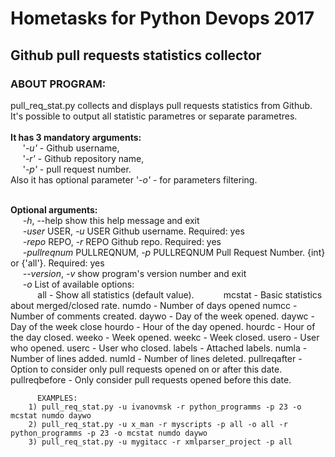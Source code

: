 # Hometasks for Python Devops 2017

<H2>Github pull requests statistics collector</H2>

<h3>ABOUT PROGRAM:</h3>
    pull_req_stat.py collects and displays pull requests statistics from Github.<br>
    It's possible to output all statistic parametres or separate parametres.<br><br>
    <b>It has 3 mandatory arguments:</b><br>
        &nbsp;&nbsp;&nbsp;&nbsp;&nbsp;'<i>-u'</i> - Github username,<br>
        &nbsp;&nbsp;&nbsp;&nbsp;&nbsp;'<i>-r'</i> - Github repository name,<br>
        &nbsp;&nbsp;&nbsp;&nbsp;&nbsp;'<i>-p'</i> - pull request number.<br>
    Also it has optional parameter '<i>-o'</i> - for parameters filtering.  
        

<br><b>Optional arguments:</b><br>
  &nbsp;&nbsp;&nbsp;&nbsp;&nbsp;<i>-h</i>, --help            show this help message and exit<br>
  &nbsp;&nbsp;&nbsp;&nbsp;&nbsp;<i>-user</i> USER, <i>-u</i> USER   Github username. Required: yes<br>
  &nbsp;&nbsp;&nbsp;&nbsp;&nbsp;<i>-repo</i> REPO, <i>-r</i> REPO   Github repo. Required: yes<br>
  &nbsp;&nbsp;&nbsp;&nbsp;&nbsp;<i>-pullreqnum</i> PULLREQNUM, <i>-p</i> PULLREQNUM  Pull Request Number. {int} or {'all'}. Required: yes<br>
  &nbsp;&nbsp;&nbsp;&nbsp;&nbsp;<i>--version</i>, <i>-v</i>     show program's version number and exit<br>
  &nbsp;&nbsp;&nbsp;&nbsp;&nbsp;<i>-o</i> List of available options:<br>
  &nbsp;&nbsp;&nbsp;&nbsp;&nbsp;&nbsp;&nbsp;&nbsp;&nbsp;&nbsp; all - Show all statistics (default value).
  &nbsp;&nbsp;&nbsp;&nbsp;&nbsp;&nbsp;&nbsp;&nbsp;&nbsp;&nbsp; mcstat - Basic statistics about merged/closed rate.
                            numdo - Number of days opened
                            numcc - Number of comments created.
                            daywo - Day of the week opened.
                            daywc - Day of the week close
                            hourdo - Hour of the day opened.
                            hourdc - Hour of the day closed.
                            weeko - Week opened.
                            weekc - Week closed.
                            usero - User who opened.
                            userc - User who closed.
                            labels - Attached labels.
                            numla - Number of lines added.
                            numld - Number of lines deleted.
                            pullreqafter - Option to consider only pull requests opened on or after this date.
                            pullreqbefore - Only consider pull requests opened before this date.
                            
          EXAMPLES:
        1) pull_req_stat.py -u ivanovmsk -r python_programms -p 23 -o mcstat numdo daywo
        2) pull_req_stat.py -u x_man -r myscripts -p all -o all -r python_programms -p 23 -o mcstat numdo daywo
        3) pull_req_stat.py -u mygitacc -r xmlparser_project -p all
       
